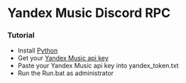 # Yandex Music Discord RPC
### Tutorial
- Install [Python](https://www.python.org/downloads/)
- Get your [Yandex Music api key](https://github.com/MarshalX/yandex-music-token)
- Paste your Yandex Music api key into yandex_token.txt
- Run the Run.bat as administrator
